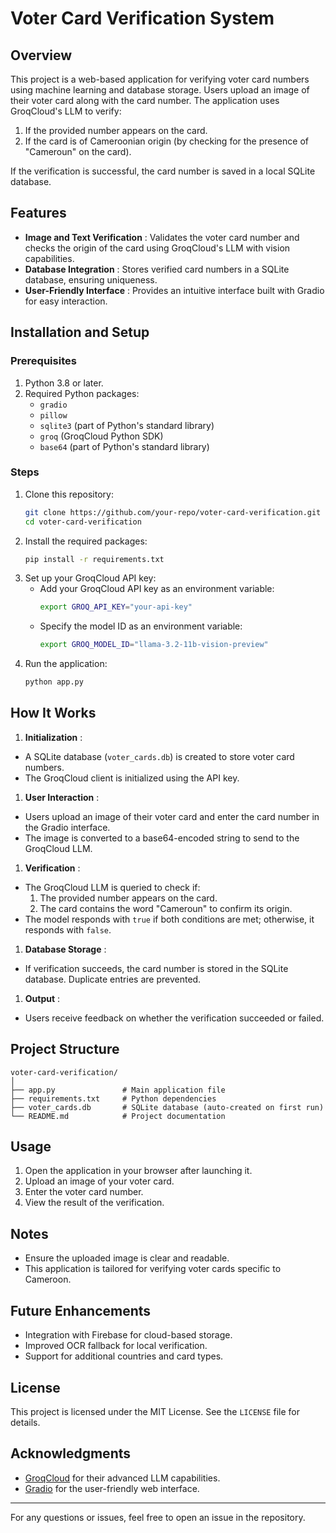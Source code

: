 # Voter Card Verification System

## Overview

This project is a web-based application for verifying voter card numbers using machine learning and database storage. Users upload an image of their voter card along with the card number. The application uses GroqCloud's LLM to verify:

1. If the provided number appears on the card.
2. If the card is of Cameroonian origin (by checking for the presence of "Cameroun" on the card).

If the verification is successful, the card number is saved in a local SQLite database.

## Features

* **Image and Text Verification** : Validates the voter card number and checks the origin of the card using GroqCloud's LLM with vision capabilities.
* **Database Integration** : Stores verified card numbers in a SQLite database, ensuring uniqueness.
* **User-Friendly Interface** : Provides an intuitive interface built with Gradio for easy interaction.

## Installation and Setup

### Prerequisites

1. Python 3.8 or later.
2. Required Python packages:
   * `gradio`
   * `pillow`
   * `sqlite3` (part of Python's standard library)
   * `groq` (GroqCloud Python SDK)
   * `base64` (part of Python's standard library)

### Steps

1. Clone this repository:
   ```bash
   git clone https://github.com/your-repo/voter-card-verification.git
   cd voter-card-verification
   ```
2. Install the required packages:
   ```bash
   pip install -r requirements.txt
   ```
3. Set up your GroqCloud API key:
   * Add your GroqCloud API key as an environment variable:
     ```bash
     export GROQ_API_KEY="your-api-key"
     ```
   * Specify the model ID as an environment variable:
     ```bash
     export GROQ_MODEL_ID="llama-3.2-11b-vision-preview"
     ```
4. Run the application:
   ```bash
   python app.py
   ```

## How It Works

1. **Initialization** :

* A SQLite database (`voter_cards.db`) is created to store voter card numbers.
* The GroqCloud client is initialized using the API key.

1. **User Interaction** :

* Users upload an image of their voter card and enter the card number in the Gradio interface.
* The image is converted to a base64-encoded string to send to the GroqCloud LLM.

1. **Verification** :

* The GroqCloud LLM is queried to check if:
  1. The provided number appears on the card.
  2. The card contains the word "Cameroun" to confirm its origin.
* The model responds with `true` if both conditions are met; otherwise, it responds with `false`.

1. **Database Storage** :

* If verification succeeds, the card number is stored in the SQLite database. Duplicate entries are prevented.

1. **Output** :

* Users receive feedback on whether the verification succeeded or failed.

## Project Structure

```
voter-card-verification/
│
├── app.py               # Main application file
├── requirements.txt     # Python dependencies
├── voter_cards.db       # SQLite database (auto-created on first run)
└── README.md            # Project documentation
```

## Usage

1. Open the application in your browser after launching it.
2. Upload an image of your voter card.
3. Enter the voter card number.
4. View the result of the verification.

## Notes

* Ensure the uploaded image is clear and readable.
* This application is tailored for verifying voter cards specific to Cameroon.

## Future Enhancements

* Integration with Firebase for cloud-based storage.
* Improved OCR fallback for local verification.
* Support for additional countries and card types.

## License

This project is licensed under the MIT License. See the `LICENSE` file for details.

## Acknowledgments

* [GroqCloud](https://www.groq.com/) for their advanced LLM capabilities.
* [Gradio](https://www.gradio.app/) for the user-friendly web interface.

---

For any questions or issues, feel free to open an issue in the repository.
